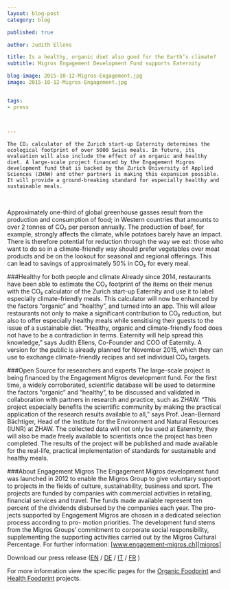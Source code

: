 ```yaml
---
layout: blog-post
category: blog

published: true

author: Judith Ellens

title: Is a healthy, organic diet also good for the Earth’s climate?
subtitle: Migros Engagement Development Fund supports Eaternity

blog-image: 2015-10-12-Migros-Engagement.jpg
image: 2015-10-12-Migros-Engagement.jpg


tags:
- press



---
```


	The CO₂ calculator of the Zurich start-up Eaternity determines the ecological footprint of over 5000 Swiss meals. In future, its evaluation will also include the effect of an organic and healthy diet. A large-scale project financed by the Engagement Migros development fund that is backed by the Zurich University of Applied Sciences (ZHAW) and other partners is making this expansion possible. It will provide a ground-breaking standard for especially healthy and sustainable meals.


<br>

Approximately one-third of global greenhouse gasses result from the production and consumption of food; in Western countries that amounts to over 2 tonnes of CO₂ per person annually. The production of beef, for example, strongly affects the climate, while potatoes barely have an impact. There is therefore potential for reduction through the way we eat: those who want to do so in a climate-friendly way should prefer vegetables over meat products and be on the lookout for seasonal and regional offerings. This can lead to savings of approximately 50% in CO₂ for every meal.

###Healthy for both people and climate
Already since 2014, restaurants have been able to estimate the CO₂ footprint of the items on their menus with the CO₂ calculator of the Zurich start-up Eaternity and use it to label especially climate-friendly meals. This calculator will now be enhanced by the factors “organic” and “healthy”, and turned into an app. This will allow restaurants not only to make a significant contribution to CO₂ reduction, but also to offer especially healthy meals while sensitising their guests to the issue of a sustainable diet. “Healthy, organic and climate-friendly food does not have to be a contradiction in terms. Eaternity will help spread this knowledge,” says Judith Ellens, Co-Founder and COO of Eaternity. A version for the public is already planned for November 2015, which they can use to exchange climate-friendly recipes and set individual CO₂ targets.

###Open Source for researchers and experts
The large-scale project is being financed by the Engagement Migros development fund. For the first time, a widely corroborated, scientific database will be used to determine the factors “organic” and “healthy”, to be discussed and validated in collaboration with partners in research and practice, such as ZHAW. “This project especially benefits the scientific community by making the practical application of the research results available to all,” says Prof. Jean-Bernard Bächtiger, Head of the Institute for the Environment and Natural Resources (IUNR) at ZHAW. The collected data will not only be used at Eaternity, they will also be made freely available to scientists once the project has been completed. The results of the project will be published and made available for the real-life, practical implementation of standards for sustainable and healthy meals.

###About Engagement Migros
The Engagement Migros development fund was launched in 2012 to enable the Migros Group to give voluntary support to projects in the fields of culture, sustainability, business and sport. The projects are funded by companies with commercial activities in retailing, financial services and travel. The funds made available represent ten percent of the dividends disbursed by the companies each year. The pro- jects supported by Engagement Migros are chosen in a dedicated selection process according to pro- motion priorities. The development fund stems from the Migros Groups’ commitment to corporate social responsibility, supplementing the supporting activities carried out by the Migros Cultural Percentage. For further information: [www.engagement-migros.ch][migros]


Download our press release ([EN][en] / [DE][de] / [IT][it] / [FR][fr] )

For more information view the specific pages for the [Organic Foodprint][of] and [Health Foodprint][hf] projects.

[fr]: /assets/MM_Eaternity_20151012_FR.pdf
[de]: /assets/MM_Eaternity_20151012_DE.pdf
[it]: /assets/MM_Eaternity_20151012_IT.pdf
[en]: /assets/MM_Eaternity_20151012_EN.pdf
[migros]: http://www.engagement-migros.ch
[of]: /foodprint/organic
[hf]: /foodprint/health
